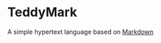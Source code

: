 # TeddyMark

A simple hypertext language based on [Markdown](https://github.com/topics/markdown)

# 
